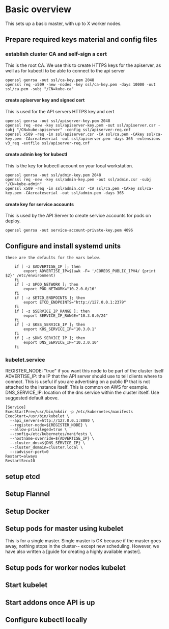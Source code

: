 # Basic overview

This sets up a basic master, with up to X worker nodes.

## Prepare required keys material and config files

### establish cluster CA and self-sign a cert

This is the root CA. We use this to create HTTPS keys for the apiserver, as well as for kubectl to be able to connect to the api server

```
openssl genrsa -out ssl/ca-key.pem 2048
openssl req -x509 -new -nodes -key ssl/ca-key.pem -days 10000 -out ssl/ca.pem -subj "/CN=kube-ca"
```

#### create apiserver key and signed cert

This is used for the API servers HTTPS key and cert

```
openssl genrsa -out ssl/apiserver-key.pem 2048
openssl req -new -key ssl/apiserver-key.pem -out ssl/apiserver.csr -subj "/CN=kube-apiserver" -config ssl/apiserver-req.cnf
openssl x509 -req -in ssl/apiserver.csr -CA ssl/ca.pem -CAkey ssl/ca-key.pem -CAcreateserial -out ssl/apiserver.pem -days 365 -extensions v3_req -extfile ssl/apiserver-req.cnf
```

#### create admin key for kubectl

This is the key for kubectl account on your local workstation.

```
openssl genrsa -out ssl/admin-key.pem 2048
openssl req -new -key ssl/admin-key.pem -out ssl/admin.csr -subj "/CN=kube-admin"
openssl x509 -req -in ssl/admin.csr -CA ssl/ca.pem -CAkey ssl/ca-key.pem -CAcreateserial -out ssl/admin.pem -days 365
```

#### create key for service accounts

This is used by the API Server to create service accounts for pods on deploy. 

```
openssl genrsa -out service-account-private-key.pem 4096
```


## Configure and install systemd units

    these are the defaults for the vars below. 

```
    if [ -z $ADVERTISE_IP ]; then
        export ADVERTISE_IP=$(awk -F= '/COREOS_PUBLIC_IPV4/ {print $2}' /etc/environment)
    fi
    if [ -z $POD_NETWORK ]; then
        export POD_NETWORK="10.2.0.0/16"
    fi
    if [ -z $ETCD_ENDPOINTS ]; then
        export ETCD_ENDPOINTS="http://127.0.0.1:2379"
    fi
    if [ -z $SERVICE_IP_RANGE ]; then
        export SERVICE_IP_RANGE="10.3.0.0/24"
    fi
    if [ -z $K8S_SERVICE_IP ]; then
        export K8S_SERVICE_IP="10.3.0.1"
    fi
    if [ -z $DNS_SERVICE_IP ]; then
        export DNS_SERVICE_IP="10.3.0.10"
    fi
```

### kubelet.service

REGISTER_NODE: "true" if you want this node to be part of the cluster itself
ADVERTISE_IP:  the IP that the API server should use to tell clients where to connect. This is useful if you are advertising on a public IP that is not attached to the instance itself. This is common on AWS for example. 
DNS_SERVICE_IP: location of the dns service within the cluster itself. Use suggested default above. 


```
[Service]
ExecStartPre=/usr/bin/mkdir -p /etc/kubernetes/manifests
ExecStart=/usr/bin/kubelet \
  --api_servers=http://127.0.0.1:8080 \
  --register-node=${REGISTER_NODE} \
  --allow-privileged=true \
  --config=/etc/kubernetes/manifests \
  --hostname-override=${ADVERTISE_IP} \
  --cluster_dns=${DNS_SERVICE_IP} \
  --cluster_domain=cluster.local \
  --cadvisor-port=0
Restart=always
RestartSec=10
```

## setup etcd

## Setup Flannel

## Setup Docker

## Setup pods for master using kubelet

This is for a single master. Single master is OK because if the master goes away, nothing stops in the cluster-- except new scheduling. However, we have also written a [guide for creating a highly available master].

## Setup pods for worker nodes kubelet

## Start kubelet

## Start addons once API is up

## Configure kubectl locally
